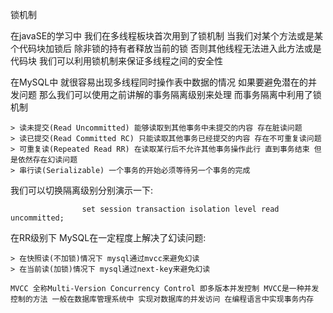 锁机制

在javaSE的学习中 我们在多线程板块首次用到了锁机制 当我们对某个方法或是某个代码块加锁后 除非锁的持有者释放当前的锁 否则其他线程无法进入此方法或是代码块 我们可以利用锁机制来保证多线程之间的安全性

在MySQL中 就很容易出现多线程同时操作表中数据的情况 如果要避免潜在的并发问题 那么我们可以使用之前讲解的事务隔离级别来处理 而事务隔离中利用了锁机制

    > 读未提交(Read Uncommitted) 能够读取到其他事务中未提交的内容 存在脏读问题
    > 读已提交(Read Committed RC) 只能读取其他事务已经提交的内容 存在不可重复读问题
    > 可重复读(Repeated Read RR) 在读取某行后不允许其他事务操作此行 直到事务结束 但是依然存在幻读问题
    > 串行读(Serializable) 一个事务的开始必须等待另一个事务的完成

我们可以切换隔离级别分别演示一下:

                    set session transaction isolation level read uncommitted;

在RR级别下 MySQL在一定程度上解决了幻读问题:

    > 在快照读(不加锁)情况下 mysql通过mvcc来避免幻读
    > 在当前读(加锁)情况下 mysql通过next-key来避免幻读

    MVCC 全称Multi-Version Concurrency Control 即多版本并发控制 MVCC是一种并发控制的方法 一般在数据库管理系统中 实现对数据库的并发访问 在编程语言中实现事务内存

